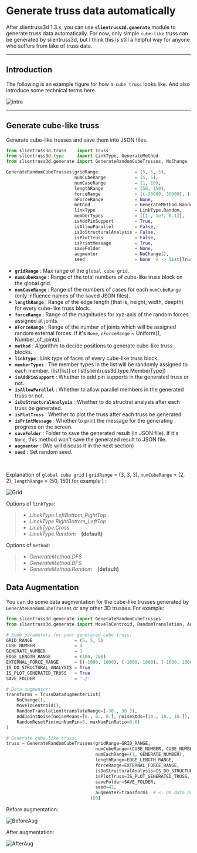 # Generate truss data automatically

After slientruss3d 1.3.x, you can use **`slientruss3d.generate`** module to generate truss data automatically. For now, only simple `cube-like` truss can be generated by slientruss3d, but I think this is still a helpful way for anyone who suffers from lake of truss data.

---

## Introduction

The following is an example figure for how `4-cube truss` looks like. And also introduce some technical terms here.

![intro](./figure/truss_gen_intro.png)

---

## Generate cube-like truss

Generate cube-like trusses and save them into JSON files.

```python
from slientruss3d.truss    import Truss
from slientruss3d.type     import LinkType, GenerateMethod
from slientruss3d.generate import GenerateRandomCubeTrusses, NoChange

GenerateRandomCubeTrusses(gridRange              = (5, 5, 5), 
                          numCubeRange           = (5, 5), 
                          numCaseRange           = (1, 10), 
                          lengthRange            = (50, 150), 
                          forceRange             = [(-30000, 30000), (-30000, 30000), (-30000, 30000)],
                          nForceRange            = None,
                          method                 = GenerateMethod.Random,
                          linkType               = LinkType.Random,
                          memberTypes            = [[1., 1e7, 0.1]],
                          isAddPinSupport        = True,
                          isAllowParallel        = False,
                          isDoStructuralAnalysis = False,
                          isPlotTruss            = False,
                          isPrintMessage         = True,
                          saveFolder             = None,
                          augmenter              = NoChange(),
                          seed                   = None  ) -> list[Truss]

```

- **`gridRange`** : Max range of the `global cube grid`.
- **`numCubeRange`** : Range of the total numbers of cube-like truss block on the global grid.
- **`numCaseRange`** : Range of the numbers of cases for each `numCubeRange` (only influence names of the saved JSON files).
- **`lengthRange`** : Range of the edge length (that is, height, width, deepth) for every cube-like truss block.
- **`forceRange`** : Range of the magnitudes for xyz-axis of the random forces assigned at joints.
- **`nForceRange`** : Range of the number of joints which will be assigned random external forces. If it's `None`, `nForceRange` ~ Uniform(1, Number_of_joints).
- **`method`** : Algorithm to decide positions to generate cube-like truss blocks.
- **`linkType`** : Link type of faces of every cube-like truss block.
- **`memberTypes`** : The member types in the list will be randomly assigned to each member. (list[list] or list[slientruss3d.type.MemberType])
- **`isAddPinSupport`** : Whether to add pin supports in the generated truss or not.
- **`isAllowParallel`** : Whether to allow parallel members in the generated truss or not.
- **`isDoStructuralAnalysis`** : Whether to do structral analysis after each truss be generated.
- **`isPlotTruss`** : Whether to plot the truss after each truss be generated.
- **`isPrintMessage`** : Whether to print the message for the generating progress on the screen.
- **`saveFolder`** : Folder to save the generated result (in JSON file). If it's `None`, this method won't save the generated result to JSON file.
- **`augmenter`** : (We will discuss it in the next section)
- **`seed`** : Set random seed.

<br/>

Explanation of `global cube grid` ( `gridRange` = (3, 3, 3), `numCubeRange` = (2, 2), `lengthRange` = (50, 150) for example ) :

![Grid](./figure/truss_gen_grid.png)

Options of `linkType`:

>- *LinekType.LeftBottom_RightTop*
>- *LinekType.RightBottom_LeftTop*
>- *LinekType.Cross*
>- *LinekType.Random* &ensp; **(default)**

Options of `method`:

>- *GenerateMethod.DFS*
>- *GenerateMethod.BFS*
>- *GenerateMethod.Random* &ensp; **(default)**


## Data Augmentation

You can do some data augmentation for the cube-like trusses generated by `GenerateRandomCubeTrusses` or any other 3D trusses. For example:

```python
from slientruss3d.generate import GenerateRandomCubeTrusses
from slientruss3d.generate import MoveToCentroid, RandomTranslation, AddJointNoise, RandomResetPin, NoChange, TrussDataAugmenterList

# Some parameters for your generated cube truss:
GRID_RANGE                = (5, 5, 5)
CUBE_NUMBER               = 4
GENERATE_NUMBER           = 1
EDGE_LENGTH_RANGE         = (100, 200)
EXTERNAL_FORCE_RANGE      = [(-1000, 1000), (-1000, 1000), (-1000, 1000)]
IS_DO_STRUCTURAL_ANALYSIS = True
IS_PLOT_GENERATED_TRUSS   = True
SAVE_FOLDER               = './'

# Data augmentor:
transforms = TrussDataAugmenterList(
    NoChange(),                                                         # Do nothing
    MoveToCentroid(),                                                   # Move the centroid of the truss to [0., 0., 0.]
    RandomTranslation(translateRange=[-30., 30.]),                      # Translate the whole truss randomly
    AddJointNoise(noiseMeans=[0., 0., 0.], noiseStds=[10., 10., 10.]),  # Add guassian noise to all positions of the joints
    RandomResetPin(minNumPin=5, maxNumPinRatio=0.6)                     # Reset the positions and number of pin supports.
)

# Generate cube-like truss:
truss = GenerateRandomCubeTrusses(gridRange=GRID_RANGE,
                                  numCubeRange=(CUBE_NUMBER, CUBE_NUMBER),
                                  numEachRange=(1, GENERATE_NUMBER),
                                  lengthRange=EDGE_LENGTH_RANGE,
                                  forceRange=EXTERNAL_FORCE_RANGE,
                                  isDoStructuralAnalysis=IS_DO_STRUCTURAL_ANALYSIS,
                                  isPlotTruss=IS_PLOT_GENERATED_TRUSS,
                                  saveFolder=SAVE_FOLDER,
                                  seed=42,
                                  augmenter=transforms  # <- Do data augmentation !!!
                                )[0]
```

Before augmentation:

![BeforeAug](./figure/before_aug.png)

After augmentation:

![AfterAug](./figure/after_aug.png)
